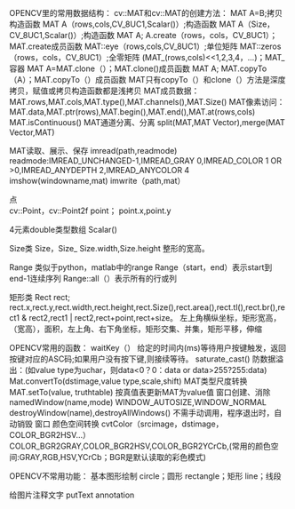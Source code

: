 OPENCV里的常用数据结构：
cv::MAT和cv::MAT的创建方法：
    MAT A=B;拷贝构造函数
    MAT A（rows,cols,CV_8UC1,Scalar()）;构造函数
    MAT A（Size，CV_8UC1,Scalar()）;构造函数
    MAT A; A.create（rows，cols，CV_8UC1）；MAT.create成员函数
    MAT::eye（rows,cols,CV_8UC1）;单位矩阵
    MAT::zeros（rows，cols，CV_8UC1）;全零矩阵
    (MAT_<double>(rows,cols)<<1,2,3,4，...)；MAT_容器
    MAT A=MAT.clone（）；MAT.clone()成员函数
    MAT A; MAT.copyTo（A）；MAT.copyTo（）成员函数
    MAT只有copyTo（）和clone（）方法是深度拷贝，赋值或拷贝构造函数都是浅拷贝
MAT成员数据：
    MAT.rows,MAT.cols,MAT.type(),MAT.channels(),MAT.Size()
MAT像素访问：
    MAT.data,MAT.ptr<value type>(rows),MAT.begin<Vec3b>(),MAT.end<Vec3b>(),MAT.at<Vec3b>(rows,cols)
    MAT.isContinuous()
MAT通道分离、分离
    split(MAT,MAT Vector),merge(MAT Vector,MAT)
    
MAT读取、展示、保存
imread(path,readmode)  readmode:IMREAD_UNCHANGED-1,IMREAD_GRAY 0,IMREAD_COLOR 1 OR >0,IMREAD_ANYDEPTH 2,IMREAD_ANYCOLOR 4
imshow(windowname,mat)
imwrite（path,mat）

点    
cv::Point，cv::Point2f point；
point.x,point.y

4元素double类型数组
Scalar()

Size类
Size，Size_<int>  Size.width,Size.height  整形的宽高。

Range 类似于python，matlab中的range
Range（start，end）表示start到end-1连续序列
Range::all（）表示所有的行或列

矩形类
Rect rect;
rect.x,rect.y,rect.width,rect.height,rect.Size(),rect.area(),rect.tl(),rect.br(),rect1 & rect2,rect1 | rect2,rect+point,rect+size。
左上角横纵坐标，矩形宽高，（宽高），面积，左上角、右下角坐标，矩形交集、并集，矩形平移，伸缩


OPENCV常用的函数：
waitKey（）  给定的时间内(ms)等待用户按键触发，返回按键对应的ASC码;如果用户没有按下键,则接续等待。
saturate_cast<value type>()   防数据溢出：(如value type为uchar，则data<0？0：data or data>255?255:data)
Mat.convertTo(dstimage,value type,scale,shift) MAT类型尺度转换
MAT.setTo(value, truthtable)  按真值表更新MAT为value值
窗口创建、消除
namedWindow(name,mode)  WINDOW_AUTOSIZE,WINDOW_NORMAL
destroyWindow(name),destroyAllWindows() 不需手动调用，程序退出时，自动销毁 窗口
颜色空间转换
cvtColor（srcimage，dstimage，COLOR_BGR2HSV...）
COLOR_BGR2GRAY,COLOR_BGR2HSV,COLOR_BGR2YCrCb,(常用的颜色空间:GRAY,RGB,HSV,YCrCb；BGR是默认读取的彩色模式)


OPENCV不常用功能：
基本图形绘制
circle；圆形
rectangle；矩形
line；线段

给图片注释文字
putText
annotation
